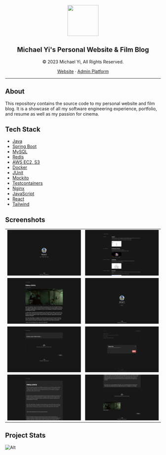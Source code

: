 <div align="center">
    <img src="https://michael-yi.com/michael.png" width="100" height="100" />
    <h2>Michael Yi's Personal Website & Film Blog</h2>
    <p>© 2023 Michael Yi, All Rights Reserved.</p>
    <p>
        <a href="https://michael-yi.com/">Website</a>&nbsp;&#183;&nbsp;<a href="https://admin.michael-yi.com/">Admin Platform</a>
    </p>
</div>

<hr/>

## About 

This repository contains the source code to my personal website and film blog. It is a showcase of all my software engineering experience, portfolio, and resume as well as my passion for cinema.

## Tech Stack

- [Java](https://www.java.com/en/)
- [Spring Boot](https://spring.io/projects/spring-boot)
- [MySQL](https://www.mysql.com/)
- [Redis](https://redis.io/)
- [AWS EC2, S3](https://aws.amazon.com/)
- [Docker](https://www.docker.com/)
- [JUnit](https://junit.org/junit5/)
- [Mockito](https://site.mockito.org/)
- [Testcontainers](https://testcontainers.com/)
- [Nginx](https://www.nginx.com/)
- [JavaScript](https://www.javascript.com/)
- [React](https://react.dev/)
- [Tailwind](https://tailwindcss.com/)

## Screenshots

| | |
| - | - |
|![](.github/images/home.png) | ![](.github/images/portfolio.png) <tr></tr> |
|![](.github/images/view-post.png) | ![](.github/images/auth.png) <tr></tr> |
|![](.github/images/create-post.png) | ![](.github/images/delete-post.png) <tr></tr> |
|![](.github/images/edit-post-1.png) | ![](.github/images/edit-post-2.png) <tr></tr> |

## Project Stats

![Alt](https://repobeats.axiom.co/api/embed/0d0e559984591c9b57adbc13a96171939ad77a0f.svg "Repobeats analytics image")